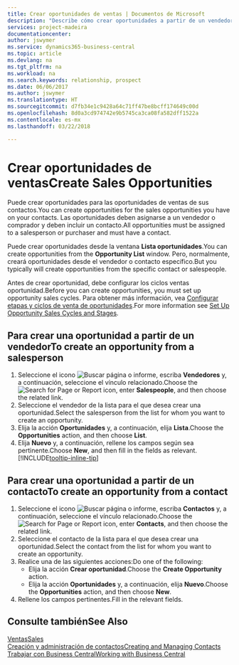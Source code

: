 ```yaml
---
title: Crear oportunidades de ventas | Documentos de Microsoft
description: "Describe cómo crear oportunidades a partir de un vendedor o un contacto en Business Central."
services: project-madeira
documentationcenter: 
author: jswymer
ms.service: dynamics365-business-central
ms.topic: article
ms.devlang: na
ms.tgt_pltfrm: na
ms.workload: na
ms.search.keywords: relationship, prospect
ms.date: 06/06/2017
ms.author: jswymer
ms.translationtype: HT
ms.sourcegitcommit: d7fb34e1c9428a64c71ff47be8bcff174649c00d
ms.openlocfilehash: 8d0a3cd974742e9b5745ca3ca08fa582dff1522a
ms.contentlocale: es-mx
ms.lasthandoff: 03/22/2018

---
```

# <a name="create-sales-opportunities"></a><span data-ttu-id="b5472-103">Crear oportunidades de ventas</span><span class="sxs-lookup"><span data-stu-id="b5472-103">Create Sales Opportunities</span></span>
<span data-ttu-id="b5472-104">Puede crear oportunidades para las oportunidades de ventas de sus contactos.</span><span class="sxs-lookup"><span data-stu-id="b5472-104">You can create opportunities for the sales opportunities you have on your contacts.</span></span> <span data-ttu-id="b5472-105">Las oportunidades deben asignarse a un vendedor o comprador y deben incluir un contacto.</span><span class="sxs-lookup"><span data-stu-id="b5472-105">All opportunities must be assigned to a salesperson or purchaser and must have a contact.</span></span>

<span data-ttu-id="b5472-106">Puede crear oportunidades desde la ventana **Lista oportunidades**.</span><span class="sxs-lookup"><span data-stu-id="b5472-106">You can create opportunities from the **Opportunity List** window.</span></span> <span data-ttu-id="b5472-107">Pero, normalmente, creará oportunidades desde el vendedor o contacto específico.</span><span class="sxs-lookup"><span data-stu-id="b5472-107">But you typically will create opportunities from the specific contact or salespeople.</span></span>

<span data-ttu-id="b5472-108">Antes de crear oportunidad, debe configurar los ciclos ventas oportunidad.</span><span class="sxs-lookup"><span data-stu-id="b5472-108">Before you can create opportunities, you must set up opportunity sales cycles.</span></span> <span data-ttu-id="b5472-109">Para obtener más información, vea [Configurar etapas y ciclos de venta de oportunidades](marketing-how-setup-opportunity-sales-cycles-stages.md).</span><span class="sxs-lookup"><span data-stu-id="b5472-109">For more information see [Set Up Opportunity Sales Cycles and Stages](marketing-how-setup-opportunity-sales-cycles-stages.md).</span></span>

## <a name="to-create-an-opportunity-from-a-salesperson"></a><span data-ttu-id="b5472-110">Para crear una oportunidad a partir de un vendedor</span><span class="sxs-lookup"><span data-stu-id="b5472-110">To create an opportunity from a salesperson</span></span>
1. <span data-ttu-id="b5472-111">Seleccione el icono ![Buscar página o informe](media/ui-search/search_small.png "icono Buscar página o informe"), escriba **Vendedores** y, a continuación, seleccione el vínculo relacionado.</span><span class="sxs-lookup"><span data-stu-id="b5472-111">Choose the ![Search for Page or Report](media/ui-search/search_small.png "Search for Page or Report icon") icon, enter **Salespeople**, and then choose the related link.</span></span>
2. <span data-ttu-id="b5472-112">Seleccione el vendedor de la lista para el que desea crear una oportunidad.</span><span class="sxs-lookup"><span data-stu-id="b5472-112">Select the salesperson from the list for whom you want to create an opportunity.</span></span>
3. <span data-ttu-id="b5472-113">Elija la acción **Oportunidades** y, a continuación, elija **Lista**.</span><span class="sxs-lookup"><span data-stu-id="b5472-113">Choose the **Opportunities** action, and then choose **List**.</span></span>
4. <span data-ttu-id="b5472-114">Elija **Nuevo** y, a continuación, rellene los campos según sea pertinente.</span><span class="sxs-lookup"><span data-stu-id="b5472-114">Choose **New**, and then fill in the fields as relevant.</span></span> [!INCLUDE[tooltip-inline-tip](includes/tooltip-inline-tip_md.md)]  



## <a name="to-create-an-opportunity-from-a-contact"></a><span data-ttu-id="b5472-115">Para crear una oportunidad a partir de un contacto</span><span class="sxs-lookup"><span data-stu-id="b5472-115">To create an opportunity from a contact</span></span>
1. <span data-ttu-id="b5472-116">Seleccione el icono ![Buscar página o informe](media/ui-search/search_small.png "icono Buscar página o informe"), escriba **Contactos** y, a continuación, seleccione el vínculo relacionado.</span><span class="sxs-lookup"><span data-stu-id="b5472-116">Choose the ![Search for Page or Report](media/ui-search/search_small.png "Search for Page or Report icon") icon, enter **Contacts**, and then choose the related link.</span></span>
2. <span data-ttu-id="b5472-117">Seleccione el contacto de la lista para el que desea crear una oportunidad.</span><span class="sxs-lookup"><span data-stu-id="b5472-117">Select the contact from the list for whom you want to create an opportunity.</span></span>
3. <span data-ttu-id="b5472-118">Realice una de las siguientes acciones:</span><span class="sxs-lookup"><span data-stu-id="b5472-118">Do one of the following:</span></span>
   * <span data-ttu-id="b5472-119">Elija la acción **Crear oportunidad**.</span><span class="sxs-lookup"><span data-stu-id="b5472-119">Choose the **Create Opportunity** action.</span></span>
   * <span data-ttu-id="b5472-120">Elija la acción **Oportunidades** y, a continuación, elija **Nuevo**.</span><span class="sxs-lookup"><span data-stu-id="b5472-120">Choose the  **Opportunities** action, and then choose **New**.</span></span>
4. <span data-ttu-id="b5472-121">Rellene los campos pertinentes.</span><span class="sxs-lookup"><span data-stu-id="b5472-121">Fill in the relevant fields.</span></span>

## <a name="see-also"></a><span data-ttu-id="b5472-122">Consulte también</span><span class="sxs-lookup"><span data-stu-id="b5472-122">See Also</span></span>
[<span data-ttu-id="b5472-123">Ventas</span><span class="sxs-lookup"><span data-stu-id="b5472-123">Sales</span></span>](sales-manage-sales.md)  
[<span data-ttu-id="b5472-124">Creación y administración de contactos</span><span class="sxs-lookup"><span data-stu-id="b5472-124">Creating and Managing Contacts</span></span>](marketing-contacts.md)  
[<span data-ttu-id="b5472-125">Trabajar con Business Central</span><span class="sxs-lookup"><span data-stu-id="b5472-125">Working with Business Central</span></span>](ui-work-product.md)

